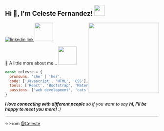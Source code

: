 
<h2> Hi 👋, I'm Celeste Fernandez! <img src="https://media.giphy.com/media/wtdVYmaRWJ1PyPcc8e/giphy.gif" width="35"></h2>
<img align='right' src="https://media.giphy.com/media/t5RMni2zWxBblot9mP/giphy.gif" width="230">

[![linkedin link](https://img.shields.io/badge/linkedin-%230077B5.svg?style=for-the-badge&logo=linkedin&logoColor=white)](https://www.linkedin.com/in/celestefernandez00/)
<img src='https://media.giphy.com/media/Kd5t8Q0aUDui9yaf9n/giphy.gif' width='60'>

:cherry_blossom: A little more about me...  <img src="https://media.giphy.com/media/NMBl7NxAlPDrOgq6aQ/giphy.gif" width="60">

```javascript
const celeste = {
  pronouns: 'she' | 'her',
  code: ['Javascript', 'HTML', 'CSS'],
  tools: ['React', 'Bootstrap', 'Material UI'],
  passions: ['web development', 'cats', 'anime', 'listening to new music']
}
```

<em><b>I love connecting with different people</b> so if you want to say <b>hi, I'll be happy to meet you more!</b> :)</em>

---

⭐️ From [@Celeste](https://github.com/celestef00)

